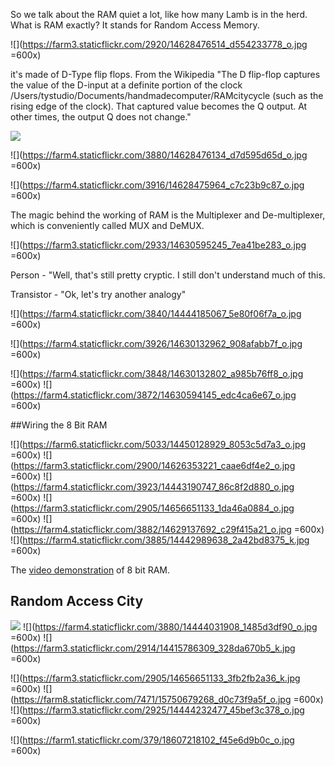 So we talk about the RAM quiet a lot, like how many Lamb is in the herd. What is RAM exactly? It stands for Random Access Memory. 

![](https://farm3.staticflickr.com/2920/14628476514_d554233778_o.jpg =600x)

it's made of D-Type flip flops. From the Wikipedia "The D flip-flop captures the value of the D-input at a definite portion of the clock /Users/tystudio/Documents/handmadecomputer/RAMcitycycle (such as the rising edge of the clock). That captured value becomes the Q output. At other times, the output Q does not change." 

![](https://upload.wikimedia.org/wikipedia/commons/thumb/8/8c/D-Type_Flip-flop.svg/100px-D-Type_Flip-flop.svg.png )

 
 ![](https://farm4.staticflickr.com/3880/14628476134_d7d595d65d_o.jpg =600x)
  
![](https://farm4.staticflickr.com/3916/14628475964_c7c23b9c87_o.jpg =600x)

The magic behind the working of RAM is the Multiplexer and De-multiplexer, which is conveniently called MUX and DeMUX. 


![](https://farm3.staticflickr.com/2933/14630595245_7ea41be283_o.jpg =600x)

Person - "Well, that's still pretty cryptic. I still don't understand much of this. 

Transistor - "Ok, let's try another analogy"


![](https://farm4.staticflickr.com/3840/14444185067_5e80f06f7a_o.jpg =600x)

![](https://farm4.staticflickr.com/3926/14630132962_908afabb7f_o.jpg =600x)
 
![](https://farm4.staticflickr.com/3848/14630132802_a985b76ff8_o.jpg =600x)
![](https://farm4.staticflickr.com/3872/14630594145_edc4ca6e67_o.jpg =600x)
 

##Wiring the 8 Bit RAM

![](https://farm6.staticflickr.com/5033/14450128929_8053c5d7a3_o.jpg =600x)
![](https://farm3.staticflickr.com/2900/14626353221_caae6df4e2_o.jpg =600x)
![](https://farm4.staticflickr.com/3923/14443190747_86c8f2d880_o.jpg =600x) 
![](https://farm3.staticflickr.com/2905/14656651133_1da46a0884_o.jpg =600x)
![](https://farm4.staticflickr.com/3882/14629137692_c29f415a21_o.jpg =600x)
![](https://farm4.staticflickr.com/3885/14442989638_2a42bd8375_k.jpg =600x)

The [video demonstration](https://vimeo.com/113169467) of 8 bit RAM. 

## Random Access City 

![](https://farm1.staticflickr.com/574/20686739566_020d45b7e2_o.jpg)
![](https://farm4.staticflickr.com/3880/14444031908_1485d3df90_o.jpg =600x)
![](https://farm3.staticflickr.com/2914/14415786309_328da670b5_k.jpg =600x)

![](https://farm3.staticflickr.com/2905/14656651133_3fb2fb2a36_k.jpg =600x)
![](https://farm8.staticflickr.com/7471/15750679268_d0c73f9a5f_o.jpg =600x)
![](https://farm3.staticflickr.com/2925/14444232477_45bef3c378_o.jpg =600x)

![](https://farm1.staticflickr.com/379/18607218102_f45e6d9b0c_o.jpg =600x)